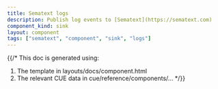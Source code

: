 ```yaml
---
title: Sematext logs
description: Publish log events to [Sematext](https://sematext.com)
component_kind: sink
layout: component
tags: ["sematext", "component", "sink", "logs"]
---
```


{{/*
This doc is generated using:

1. The template in layouts/docs/component.html
2. The relevant CUE data in cue/reference/components/...
*/}}
